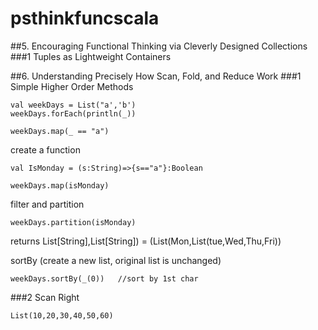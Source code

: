 # psthinkfuncscala

##5. Encouraging Functional Thinking via Cleverly Designed Collections
###1 Tuples as Lightweight Containers

##6. Understanding Precisely How Scan, Fold, and Reduce Work
###1 Simple Higher Order Methods
```
val weekDays = List("a','b')
weekDays.forEach(println(_))
```

```
weekDays.map(_ == "a")
```

create a function
```
val IsMonday = (s:String)=>{s=="a"}:Boolean

weekDays.map(isMonday)
```

filter and partition
```
weekDays.partition(isMonday)
```
returns List[String],List[String]) = (List(Mon,List(tue,Wed,Thu,Fri))


sortBy (create a new list, original list is unchanged)
```
weekDays.sortBy(_(0))   //sort by 1st char
```



###2 Scan Right
```
List(10,20,30,40,50,60)
```

